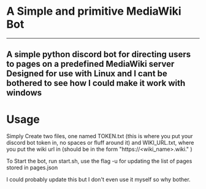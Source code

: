 # A Simple and primitive MediaWiki Bot
---
A simple python discord bot for directing users to pages on a predefined MediaWiki server
Designed for use with Linux and I cant be bothered to see how I could make it work with windows
--------
# Usage

Simply Create two files, one named TOKEN.txt (this is where you put your discord bot token in, no spaces or fluff around it) 
and WIKI_URL.txt, where you put the wiki url in (should be in the form "https://<wiki_name>.wiki.<whatever>" )
 
To Start the bot, run start.sh, use the flag -u for updating the list of pages stored in pages.json
  
I could probably update this but I don't even use it myself so why bother.
